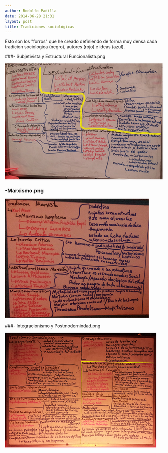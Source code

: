 ```yaml
---
author: Rodolfo Padilla
date: 2014-06-28 21:31
layout: post
title: Tradiciones sociológicas
---
```


<!-- more -->

Esto son los "forros" que he creado definiendo de forma muy densa cada tradicion sociologica (negro), autores (rojo) e ideas (azul).

###- Subjetivista y Estructural Funcionalista.png

[![image](/public/img/t1.png)](/public/img/tradiciones_1.jpg)

### -Marxismo.png

[![image](/public/img/t2.png)](/public/img/tradiciones_2.jpg)

###- Integracionismo y Postmodernindad.png

[![image](/public/img/t3.png)](/public/img/tradiciones_3.jpg)



